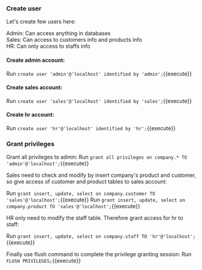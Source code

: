 ### Create user

Let's create few users here:

Admin: Can access anything in databases
<br />
Sales: Can access to customers info and products info
<br />
HR: Can only access to staffs info
<br />

#### Create admin account:<br />
Run `create user 'admin'@'localhost' identified by 'admin';`{{execute}}

#### Create sales account:<br />

Run `create user 'sales'@'localhost' identified by 'sales';`{{execute}}

#### Create hr account:<br />
Run `create user 'hr'@'localhost' identified by 'hr';`{{execute}}


 ### Grant privileges

Grant all privileges to admin:
Run `grant all privileges on company.* TO 'admin'@'localhost';`{{execute}}

Sales need to check and modify by insert company's product and customer, so give access of customer and product tables to sales account:

Run `grant insert, update, select on company.customer TO 'sales'@'localhost';`{{execute}}
Run `grant insert, update, select on company.product TO 'sales'@'localhost';`{{execute}}

HR only need to modify the staff table. Therefore grant access for hr to staff:

Run `grant insert, update, select on company.staff TO 'hr'@'localhost';`{{execute}}

Finally use flush command to complete the privilege granting session:
Run `FLUSH PRIVILEGES;`{{execute}}
